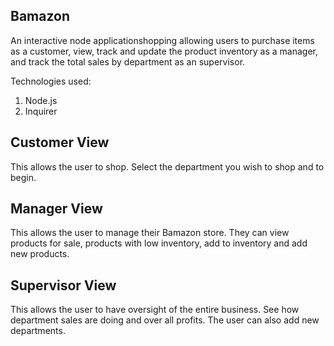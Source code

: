 Bamazon
-------

An interactive node applicationshopping allowing users to purchase items as a customer, view, track and update the product inventory as a manager, and track the total sales by department as an supervisor.

Technologies used:
1. Node.js
2. Inquirer

Customer View
-------------
This allows the user to shop. Select the department you wish to shop and to begin.

Manager View
------------
This allows the user to manage their Bamazon store. They can view products for sale, products with low inventory, add to inventory and add new products.

Supervisor View
---------------
This allows the user to have oversight of the entire business. See how department sales are doing and over all profits. The user can also add new departments.
